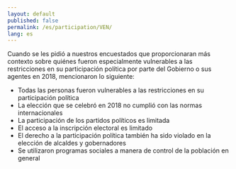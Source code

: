 ```yaml
---
layout: default
published: false
permalink: /es/participation/VEN/
lang: es
---
```


Cuando se les pidió a nuestros encuestados que proporcionaran más contexto sobre quiénes fueron especialmente vulnerables a las restricciones en su participación política por parte del Gobierno o sus agentes en 2018, mencionaron lo siguiente:
-	Todas las personas fueron vulnerables a las restricciones en su participación política
-	La elección que se celebró en 2018 no cumplió con las normas internacionales
-	La participación de los partidos políticos es limitada
-	El acceso a la inscripción electoral es limitado
-	El derecho a la participación política también ha sido violado en la elección de alcaldes y gobernadores
-	Se utilizaron programas sociales a manera de control de la población en general

